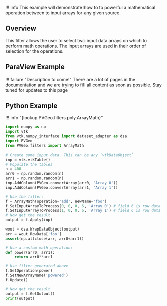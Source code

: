 !!! info
    This example will demonstrate how to to powerful a mathematical operation between to input arrays for any given source.

## Overview

This filter allows the user to select two input data arrays on which to perform math operations. The input arrays are used in their order of selection for the operations.

## ParaView Example

!!! failure "Description to come!"
    There are a lot of pages in the documentation and we are trying to fill all content as soon as possible. Stay tuned for updates to this page


<!--- TODO --->


## Python Example

!!! info "{lookup:PVGeo.filters.poly.ArrayMath}"

```py
import numpy as np
import vtk
from vtk.numpy_interface import dataset_adapter as dsa
import PVGeo
from PVGeo.filters import ArrayMath

# Create some input data. This can be any `vtkDataObject`
inp = vtk.vtkTable()
# Populate the tables
n = 400
arr0 = np.random.random(n)
arr1 = np.random.random(n)
inp.AddColumn(PVGeo.convertArray(arr0, 'Array 0'))
inp.AddColumn(PVGeo.convertArray(arr1, 'Array 1'))
```

```py
# Use the filter:
f = ArrayMath(operation='add', newName='foo')
f.SetInputArrayToProcess(0, 0, 0, 6, 'Array 0') # field 6 is row data
f.SetInputArrayToProcess(1, 0, 0, 6, 'Array 1') # field 6 is row data
# Now get the result
output = f.Apply(inp)

wout = dsa.WrapDataObject(output)
arr = wout.RowData['foo']
assert(np.allclose(arr, arr0+arr1))

```

```py
# Use a custom math operation:
def power(arr0, arr1):
    return arr0**arr1

# Use filter generated above
f.SetOperation(power)
f.SetNewArrayName('powered')
f.Update()

# Now get the result
output = f.GetOutput()
print(output)
```
